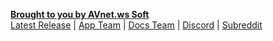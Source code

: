 **[Brought to you by AVnet.ws Soft](https://github.com/AVnetWS)**  
[Latest Release](https://github.com/AVnetWS/Hentoid/releases/latest) | [App Team](https://github.com/orgs/AVnetWS/teams/app-team) | [Docs Team](https://github.com/orgs/AVnetWS/teams/docs-team) | [Discord](https://discord.gg/0yFzSPtXehJmFqOM) | [Subreddit](https://www.reddit.com/r/Hentoid/)